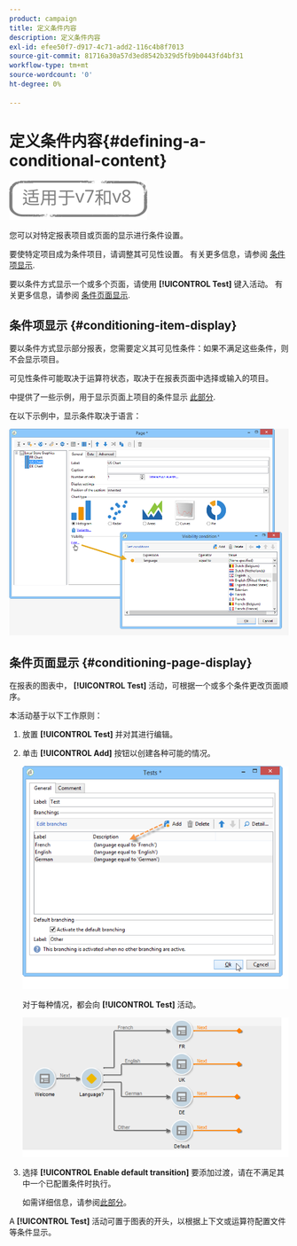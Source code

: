 ```yaml
---
product: campaign
title: 定义条件内容
description: 定义条件内容
exl-id: efee50f7-d917-4c71-add2-116c4b8f7013
source-git-commit: 81716a30a57d3ed8542b329d5fb9b0443fd4bf31
workflow-type: tm+mt
source-wordcount: '0'
ht-degree: 0%

---
```


# 定义条件内容{#defining-a-conditional-content}

![](../../assets/common.svg)

您可以对特定报表项目或页面的显示进行条件设置。

要使特定项目成为条件项目，请调整其可见性设置。 有关更多信息，请参阅 [条件项显示](#conditioning-item-display).

要以条件方式显示一个或多个页面，请使用 **[!UICONTROL Test]** 键入活动。 有关更多信息，请参阅 [条件页面显示](#conditioning-page-display).

## 条件项显示 {#conditioning-item-display}

要以条件方式显示部分报表，您需要定义其可见性条件：如果不满足这些条件，则不会显示项目。

可见性条件可能取决于运算符状态，取决于在报表页面中选择或输入的项目。

中提供了一些示例，用于显示页面上项目的条件显示 [此部分](../../web/using/form-rendering.md#defining-fields-conditional-display).

在以下示例中，显示条件取决于语言：

![](assets/reporting_display_condition.png)

## 条件页面显示 {#conditioning-page-display}

在报表的图表中， **[!UICONTROL Test]** 活动，可根据一个或多个条件更改页面顺序。

本活动基于以下工作原则：

1. 放置 **[!UICONTROL Test]** 并对其进行编辑。
1. 单击 **[!UICONTROL Add]** 按钮以创建各种可能的情况。

   ![](assets/reporting_test_sample.png)

   对于每种情况，都会向 **[!UICONTROL Test]** 活动。

   ![](assets/reporting_test_transitions.png)

1. 选择 **[!UICONTROL Enable default transition]** 要添加过渡，请在不满足其中一个已配置条件时执行。

   如需详细信息，请参阅[此部分](../../web/using/defining-web-forms-page-sequencing.md#conditional-page-display)。

A **[!UICONTROL Test]** 活动可置于图表的开头，以根据上下文或运算符配置文件等条件显示。
